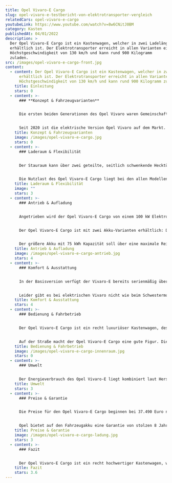 ```yaml
---
title: Opel Vivaro-E Cargo
slug: opel-vivaro-e-testbericht-von-elektrotransporter-vergleich
relatedCars: opel-vivaro-e-cargo
youtubeLink: https://www.youtube.com/watch?v=8w6CNitJ0BM
category: Kasten
publishedAt: 04/01/2022
description: >
  Der Opel Vivaro-E Cargo ist ein Kastenwagen, welcher in zwei Ladelängen
  erhältlich ist. Der Elektrotransporter erreicht in allen Varianten eine
  Höchstgeschwindigkeit von 130 km/h und kann rund 900 Kilogramm
  zuladen.                        
src: /images/opel-vivaro-e-cargo-front.jpg
content:
  - content: Der Opel Vivaro-E Cargo ist ein Kastenwagen, welcher in zwei Ladelängen
      erhältlich ist. Der Elektrotransporter erreicht in allen Varianten eine
      Höchstgeschwindigkeit von 130 km/h und kann rund 900 Kilogramm zuladen.
    title: Einleitung
    stars: 0
  - content: >-
      ### **Konzept & Fahrzeugvarianten**


      Die ersten beiden Generationen des Opel Vivaro waren Gemeinschaftsprojekte mit Nissan und Renault und wurden von 2001 bis 2019 gebaut. Mit der dritten Generation änderte sich dies. Der aktuelle Vivaro ist auch in Zusammenarbeit mit Toyota und dem französischen PSA-Konzern entstanden, wodurch das Fahrzeug gleich drei Geschwister hat: den Peugeot Expert, den Toyota Proace sowie den Citroen Jumpy.


      Seit 2020 ist die elektrische Version Opel Vivaro auf dem Markt. Der Kastenwagen Vivaro-E Cargo ist elektrisch in zwei Längen erhältlich: 4,96 Meter (M) sowie 5,31 Meter (L). Außerdem hat der Kunde die Wahl zwischen zwei Akkus mit 50 kWh bzw. 75 kWh Kapazität, welche natürlich unterschiedliche Reichweiten ermöglichen. Der Opel Vivaro-E ist auch mit Doppelkabine sowie als Kombi erhältlich, mit Sitzen und Fenstern im Fond. Hier soll es aber um die Kastenwagen-Version gehen.
    title: Konzept & Fahrzeugvarianten
    image: /images/opel-vivaro-e-cargo.jpg
    stars: 0
  - content: >-
      ### Laderaum & Flexibilität


      Der Stauraum kann über zwei geteilte, seitlich schwenkende Hecktüren oder eine nach oben schwingende Heckklappe beladen werden. Außerdem ist eine seitliche Schiebetür serienmäßig vorhanden. Der Laderaum hat beim Vivaro-E Cargo M eine Länge von rund 2,41 Meter, die Breite liegt bei maximal 1,62 Meter und die Ladung kann bis zu 1,33 Meter hoch geladen werden. So sind bis zu 5.800 Liter Ladevolumen verfügbar. Bei der großen Version ändert sich vor allem die Länge des Laderaums: als Vivaro-E Cargo L liegt diese bei 2,76 Meter. Dadurch entsteht ein Ladevolumen von maximal 6.600 Liter.


      Die Nutzlast des Opel Vivaro-E Cargo liegt bei den allen Modellen bei etwas mehr als 900 Kilogramm. Allerdings gibt es die 50 kWh-Version mit einer optionalen erhöhten Nutzlast, wodurch dann rund 200 Kilogramm mehr zugeladen werden können. Die Anhängelast ist bei allen Modellen gleich: 1.000 Kilogramm für gebremste, 750 Kilogramm für ungebremste Anhänger.
    title: Laderaum & Flexibilität
    image: ""
    stars: 3
  - content: >-
      ### Antrieb & Aufladung


      Angetrieben wird der Opel Vivaro-E Cargo von einem 100 kW Elektromotor, der ein Drehmoment von 260 Nm bereitstellt und den Citroen in ungefähr 12 Sekunden von 0 auf 100 km/h bringt. Wie meist bei Elektrofahrzeugen erfolgt die Kraftübertragung stufenlos. Die Höchstgeschwindigkeit beträgt bei allen Versionen bei 130 km/h. 


      Der Opel Vivaro-E Cargo ist mit zwei Akku-Varianten erhältlich: Der 50 kWh-Akku ermöglicht maximale Reichweiten um die 230 Kilometer. Für eine 11 kW Wechselstrom-Wallbox gibt Opel die volle Aufladungszeit mit 4 Stunden und 45 Minuten an. Außerdem ist eine Schnellladefunktion für eine 100 kW Gleichstrom-Wallbox verfügbar, welche die Ladung von 0 auf 80% in gerade einmal 32 Minuten erledigen soll.


      Der größere Akku mit 75 kWh Kapazität soll über eine maximale Reichweite von rund 320 Kilometer liegen ermöglichen, was sehr beachtlich ist für ein Fahrzeug dieser Größe. Allerdings dürften solche Strecken nur ohne Zuladung und mit wenig Steigung zu schaffen sein. Die Ladezeiten liegen hier bei rund 7 Stunden für die Wallbox und rund 48 Minuten für die 80-prozentige Schnellaufladung.
    title: Antrieb & Aufladung
    image: /images/opel-vivaro-e-cargo-antrieb.jpg
    stars: 4
  - content: >-
      ### Komfort & Ausstattung


      In der Basisversion verfügt der Vivaro-E bereits serienmäßig über ABS, einen Doppel-Airbag, eine praktische Berganfahrhilfe sowie ein Radio mit Bluetooth-Funktion. Optionales Zubehör beinhaltet z.B. eine Einparkhilfe mit Signalton, ein Multifunktionslenkrad sowie ein Multimedia-Radio.


      Leider gibt es bei elektrischen Vivaro nicht wie beim Schwestermodell Citroen Jumpy eine speziell für Baustellen ausgerüstete Variante mit erhöhter Bodenfreiheit und einem Motorschutz sowie einer erhöhten Nutzlast von rund 1.150 Kilogramm. Allerdings sind gegen Aufpreis Optionen wie Bodenplatte aus Holz im Laderaum und eine Trennwand erhältlich.
    title: Komfort & Ausstattung
    stars: 4
  - content: >-
      ### Bedienung & Fahrbetrieb


      Der Opel Vivaro-E Cargo ist ein recht luxuriöser Kastenwagen, dessen Fahrerkabine sehr komfortabel und hochwertig ist. Die Anzeigen sind fast alle digital und auch sonst mutet das Armaturenbrett sehr modern an. Der Transporter wirkt dadurch weniger wie ein robuster Handwerker-Kastenwagen und mehr wie ein komfortabler Kleinbus. Etwas gewöhnungsbedürftig ist der Fahrmodus-Schalter, der nur mit einem Finger bedient werden kann, wodurch die Auswahl etwas hakelig ist.


      Auf der Straße macht der Opel Vivaro-E Cargo eine gute Figur. Die 260 Nm brauchen für ihre Entfaltung nicht wie beim Verbrennermotor einen konkreten Drehzahlbereich, sondern sind direkt vorhanden. Dadurch beschleunigt der Elektrotransporter mehr als ordentlich und ist dank 100 kW Leistung auch auf Landstraßen flott unterwegs. Und auch die Autobahn ist kein Hindernis, allerdings ist das Fahrzeug bei 130 km/h abgeriegelt.
    title: Bedienung & Fahrbetrieb
    image: /images/opel-vivaro-e-cargo-innenraum.jpg
    stars: 0
  - content: >-
      ### Umwelt


      Der Energieverbrauch des Opel Vivaro-E liegt kombiniert laut Hersteller zwischen 21,7 und 26,1 kWh auf 100 km. Bei angenommenen 30 Cent pro Kilowattstunde kosten 100 km Fahrstrecke so zwischen 6,60 und 7,80 €. Ein zusätzliches Solarmodul für mehr Reichweite wird nicht angeboten.
    title: Umwelt
    stars: 3
  - content: >-
      ### Preise & Garantie


      Die Preise für den Opel Vivaro-E Cargo beginnen bei 37.490 Euro netto für den Vivaro-E Cargo M mit 50 kWh-Akku und Basisausstattung. Die länger Variante Cargo M liegt etwas darüber. Der Akku mit einer höheren Kapazität von 75 kWh hat eine Aufpreis von rund 5.000 Euro. Alle Batterien sind im Preis enthalten und müssen nicht dazu gemietet werden.


      Opel bietet auf den Fahrzeugakku eine Garantie von stolzen 8 Jahren bzw. 160.000 Kilometer. Für das Fahrzeug gelten wie üblich bei Citroen eine Herstellergarantie von 2 Jahren ohne Kilometerbeschränkung.
    title: Preise & Garantie
    image: /images/opel-vivaro-e-cargo-ladung.jpg
    stars: 3
  - content: >-
      ### Fazit


      Der Opel Vivaro-E Cargo ist ein recht hochwertiger Kastenwagen, welcher zudem mit einer recht hohen Reichweite punktet. Der Laderaum ist sehr geräumig und einfach beladbar und es gibt viele praktische Ausstattungsdetails für den Berufsalltag, wodurch der Vivaro-E Cargo speziell für Lieferanten und Handwerker sehr interessant sein dürfte. Allerdings ist das Fahrzeug nicht gerade günstig. Die Vivaro-Modelle mit Elektroantrieb kosten 8.000 bis 10.000 Euro netto mehr als das vergleichbare Verbrenner-Modell. Dadurch könnte das Fahrzeug für einige Interessenten schlich nicht erschwinglich sein.
    title: Fazit
    stars: 3.6
---
```

